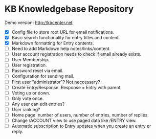 KB Knowledgebase Repository
===========================

Demo version: http://kbcenter.net

- [x] Config file to store root URL for email notifications.
- [x] Basic search functionality for entry titles and content.
- [x] Markdown formatting for Entry contents.
- [ ] Need to add Markdown help notes/links/content.
- [ ] User account registration needs to check if email already exists.
- [ ] User Membership.
- [ ] User registration.
- [ ] Password reset via email.
- [ ] Configuration for sending mail.
- [ ] First user "administrator"? Not neccessary?
- [ ] Create Entry/Response. Response = Entry with parent.
- [ ] Voting up or down.
- [ ] Only vote once.
- [ ] Any user can edit entries?
- [ ] User ranking?
- [ ] Home page: number of users, number of entries, number of replies.
- [ ] Change /ACCOUNT view to use paged data like /ENTRY view.
- [ ] Automatic subscription to Entry updates when you create an entry or reply.